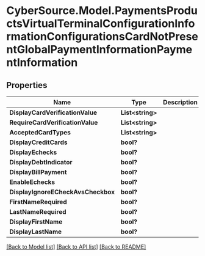 # CyberSource.Model.PaymentsProductsVirtualTerminalConfigurationInformationConfigurationsCardNotPresentGlobalPaymentInformationPaymentInformation
## Properties

Name | Type | Description | Notes
------------ | ------------- | ------------- | -------------
**DisplayCardVerificationValue** | **List&lt;string&gt;** |  | [optional] 
**RequireCardVerificationValue** | **List&lt;string&gt;** |  | [optional] 
**AcceptedCardTypes** | **List&lt;string&gt;** |  | [optional] 
**DisplayCreditCards** | **bool?** |  | [optional] 
**DisplayEchecks** | **bool?** |  | [optional] 
**DisplayDebtIndicator** | **bool?** |  | [optional] 
**DisplayBillPayment** | **bool?** |  | [optional] 
**EnableEchecks** | **bool?** |  | [optional] 
**DisplayIgnoreECheckAvsCheckbox** | **bool?** |  | [optional] 
**FirstNameRequired** | **bool?** |  | [optional] 
**LastNameRequired** | **bool?** |  | [optional] 
**DisplayFirstName** | **bool?** |  | [optional] 
**DisplayLastName** | **bool?** |  | [optional] 

[[Back to Model list]](../README.md#documentation-for-models) [[Back to API list]](../README.md#documentation-for-api-endpoints) [[Back to README]](../README.md)

